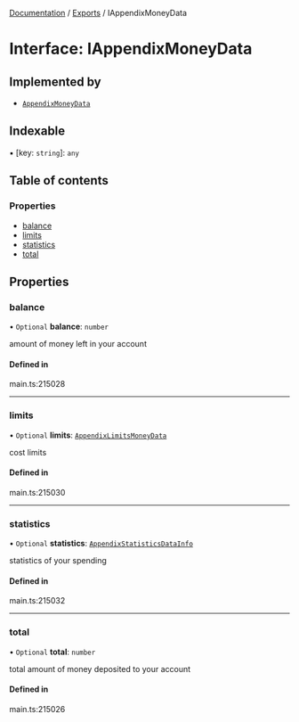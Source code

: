 [Documentation](../README.md) / [Exports](../modules.md) / IAppendixMoneyData

# Interface: IAppendixMoneyData

## Implemented by

- [`AppendixMoneyData`](../classes/AppendixMoneyData.md)

## Indexable

▪ [key: `string`]: `any`

## Table of contents

### Properties

- [balance](IAppendixMoneyData.md#balance)
- [limits](IAppendixMoneyData.md#limits)
- [statistics](IAppendixMoneyData.md#statistics)
- [total](IAppendixMoneyData.md#total)

## Properties

### balance

• `Optional` **balance**: `number`

amount of money left in your account

#### Defined in

main.ts:215028

___

### limits

• `Optional` **limits**: [`AppendixLimitsMoneyData`](../classes/AppendixLimitsMoneyData.md)

cost limits

#### Defined in

main.ts:215030

___

### statistics

• `Optional` **statistics**: [`AppendixStatisticsDataInfo`](../classes/AppendixStatisticsDataInfo.md)

statistics of your spending

#### Defined in

main.ts:215032

___

### total

• `Optional` **total**: `number`

total amount of money deposited to your account

#### Defined in

main.ts:215026
